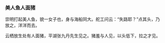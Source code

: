 <script type="text/javascript">
    var head = document.getElementsByTagName('head')[0];
    cssURL = '/public/article_1.css';
    linkTag = document.createElement('link');
    linkTag.href = cssURL;
    linkTag.setAttribute('type','text/css');
    linkTag.setAttribute('rel','stylesheet');
    head.appendChild(linkTag);
</script>
### 美人鱼人面猪

崇明打起美人鱼，貌一女子也，身与海船同大。舵工问云：“失路耶？”点其头，乃放之，洋洋而去。

云栖放生处有人面猪，平湖张九丹先生见之。猪羞与人见，以头低下，拉之才见。

